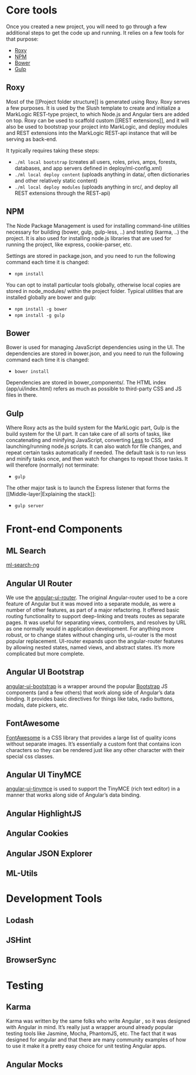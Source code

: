 # Core tools

Once you created a new project, you will need to go through a few additional steps to get the code up and running. It relies on a few tools for that purpose:

- [Roxy](https://github.com/marklogic/roxy)
- [NPM](https://www.npmjs.org/)
- [Bower](http://bower.io/)
- [Gulp](http://gulpjs.com/)

## Roxy

Most of the [[Project folder structure]] is generated using Roxy. Roxy serves a few purposes. It is used by the Slush template to create and initialize a MarkLogic REST-type project, to which Node.js and Angular tiers are added on top. Roxy can be used to scaffold custom [[REST extensions]], and it will also be used to bootstrap your project into MarkLogic, and deploy modules and REST extensions into the MarkLogic REST-api instance that will be serving as back-end.

It typically requires taking these steps:

- `./ml local bootstrap` (creates all users, roles, privs, amps, forests, databases, and app servers defined in deploy/ml-config.xml)
- `./ml local deploy content` (uploads anything in data/, often dictionaries and other relatively static content)
- `./ml local deploy modules` (uploads anything in src/, and deploy all REST extensions through the REST-api)

## NPM

The Node Package Management is used for installing command-line utilities necessary for building (bower, gulp, gulp-less, ..) and testing (karma, ..) the project. It is also used for installing node.js libraries that are used for running the project, like express, cookie-parser, etc.

Settings are stored in package.json, and you need to run the following command each time it is changed:

- `npm install`

You can opt to install particular tools globally, otherwise local copies are stored in node_modules/ within the project folder. Typical utilities that are installed globally are bower and gulp:

- `npm install -g bower`
- `npm install -g gulp`

## Bower

Bower is used for managing JavaScript dependencies using in the UI. The dependencies are stored in bower.json, and you need to run the following command each time it is changed:

- `bower install`

Dependencies are stored in bower_components/. The HTML index (app/ui/index.html) refers as much as possible to third-party CSS and JS files in there.

## Gulp

Where Roxy acts as the build system for the MarkLogic part, Gulp is the build
system for the UI part. It can take care of all sorts of tasks, like
concatenating and minifying JavaScript, converting [Less](http://lesscss.org/)
to CSS, and launching/running node.js scripts. It can also watch for file
changes, and repeat certain tasks automatically if needed. The default task is
to run less and minify tasks once, and then watch for changes to repeat those
tasks. It will therefore (normally) not terminate:

- `gulp`

The other major task is to launch the Express listener that forms the [[Middle-layer|Explaining the stack]]:

- `gulp server`

# Front-end Components

## ML Search

[ml-search-ng](https://github.com/joemfb/ml-search-ng)

## Angular UI Router

We use the [angular-ui-router](https://github.com/angular-ui/ui-router). The
original Angular-router used to be a core feature of Angular but it was moved
into a separate module, as were a number of other features, as part of a major
refactoring. It offered basic routing functionality to support deep-linking and
treats routes as separate pages. It was useful for separating views,
controllers, and resolves by URL as one normally would in application
development. For anything more robust, or to change states without changing
urls, ui-router is the most popular replacement. UI-router expands upon the
angular-router features by allowing nested states, named views, and abstract
states. It’s more complicated but more complete.

## Angular UI Bootstrap

[angular-ui-bootstrap](https://github.com/angular-ui/bootstrap) is a wrapper
around the popular [Bootstrap](http://getbootstrap.com/) JS components (and a
few others) that work along side of Angular’s data binding. It provides basic
directives for things like tabs, radio buttons, modals, date pickers, etc.

## FontAwesome

[FontAwesome](https://fortawesome.github.io/Font-Awesome/) is a CSS library
that provides a large list of quality icons without separate images.  It’s
essentially a custom font that contains icon characters so they can be rendered
just like any other character with their special css classes.

## Angular UI TinyMCE

[angular-ui-tinymce](https://github.com/angular-ui/ui-tinymce) is used to
support the TinyMCE (rich text editor) in a manner that works along side of
Angular’s data binding.

## Angular HighlightJS

## Angular Cookies

## Angular JSON Explorer

## ML-Utils

# Development Tools

## Lodash

## JSHint

## BrowserSync

# Testing

## Karma

Karma was written by the same folks who write Angular , so it was designed with Angular in mind.  It’s really just a wrapper around already popular testing tools like Jasmine, Mocha, PhantomJS, etc.  The fact that it was designed for angular and that there are many community examples of how to use it make it a pretty easy choice for unit testing Angular apps.

## Angular Mocks
